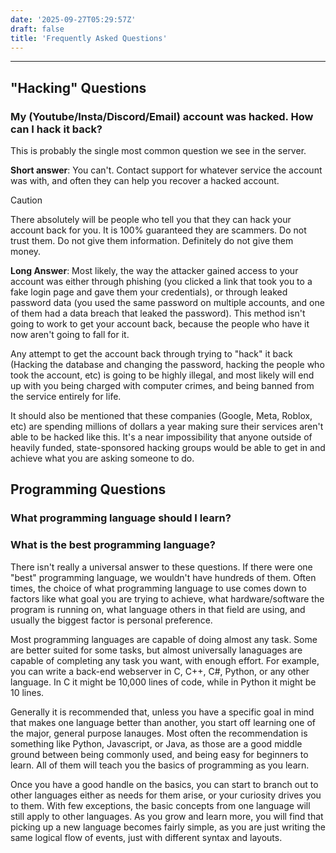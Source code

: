 ```yaml
---
date: '2025-09-27T05:29:57Z'
draft: false
title: 'Frequently Asked Questions'
---
```


---

## "Hacking" Questions

### My (Youtube/Insta/Discord/Email) account was hacked. How can I hack it back?

This is probably the single most common question we see in the server.

**Short answer**: You can't. Contact support for whatever service the account was with, and often they can help you recover a hacked account.

> [!CAUTION]
> There absolutely will be people who tell you that they can hack your account back for you. It is 100% guaranteed they are scammers. Do not trust them. Do not give them information. Definitely do not give them money.

**Long Answer**: Most likely, the way the attacker gained access to your account was either through phishing (you clicked a link that took you to a fake login page and gave them your credentials), or through leaked password data (you used the same password on multiple accounts, and one of them had a data breach that leaked the password). This method isn't going to work to get your account back, because the people who have it now aren't going to fall for it.

Any attempt to get the account back through trying to "hack" it back (Hacking the database and changing the password, hacking the people who took the account, etc) is going to be highly illegal, and most likely will end up with you being charged with computer crimes, and being banned from the service entirely for life. 

It should also be mentioned that these companies (Google, Meta, Roblox, etc) are spending millions of dollars a year making sure their services aren't able to be hacked like this. It's a near impossibility that anyone outside of heavily funded, state-sponsored hacking groups would be able to  get in and achieve what you are asking someone to do.



## Programming Questions

### What programming language should I learn?
### What is the best programming language?

There isn't really a universal answer to these questions. If there were one "best" programming language, we wouldn't have hundreds of them. Often times, the choice of what programming language to use comes down to factors like what goal you are trying to achieve, what hardware/software the program is running on, what language others in that field are using, and usually the biggest factor is personal preference.

Most programming languages are capable of doing almost any task. Some are better suited for some tasks, but almost universally lanaguages are capable of completing any task you want, with enough effort. For example, you can write a back-end webserver in C, C++, C#, Python, or any other language. In C it might be 10,000 lines of code, while in Python it might be 10 lines. 

Generally it is recommended that, unless you have a specific goal in mind that makes one language better than another, you start off learning one of the major, general purpose lanauges. Most often the recommendation is something like Python, Javascript, or Java, as those are a good middle ground between being commonly used, and being easy for beginners to learn. All of them will teach you the basics of programming as you learn.

Once you have a good handle on the basics, you can start to branch out to other languages either as needs for them arise, or your curiosity drives you to them. With few exceptions, the basic concepts from one language will still apply to other languages. As you grow and learn more, you will find that picking up a new language becomes fairly simple, as you are just writing the same logical flow of events, just with different syntax and layouts.